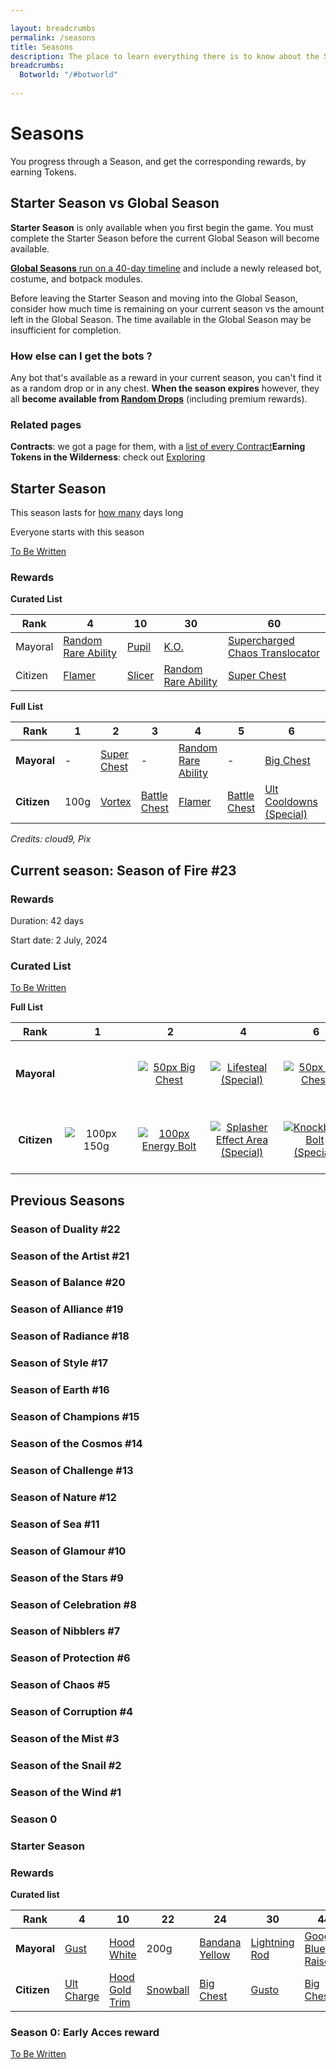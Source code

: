 ```yaml
---

layout: breadcrumbs
permalink: /seasons
title: Seasons
description: The place to learn everything there is to know about the Seasons in Botworld Adventure!
breadcrumbs:
  Botworld: "/#botworld"
  
---
```


# Seasons

<div markdown="1" class=" ghcms ghcms-intro">

You progress through a Season, and get the corresponding rewards, by earning Tokens.

## Starter Season vs Global Season

**Starter Season** is only available when you first begin the game. You must complete the Starter Season before the current Global Season will become available.

[**Global Seasons** run on a 40-day timeline](<#tbc>) and include a newly released bot, costume, and botpack modules.

Before leaving the Starter Season and moving into the Global Season, consider how much time is remaining on your current season vs the amount left in the Global Season. The time available in the Global Season may be insufficient for completion.

### How else can I get the bots ?

Any bot that's available as a reward in your current season, you can't find it as a random drop or in any chest. **When the season expires** however, they all **become available from [Random Drops](</loot#botframes>)** (including premium rewards).

### Related pages

**Contracts**: we got a page for them, with a [list of every Contract](</contracts>)**Earning Tokens in the Wilderness**: check out [Exploring](</exploring>)

</div>

## Starter Season

<div markdown="1" class=" ghcms ghcms-starterseason">

This season lasts for [how many](</contribute#tbw>) days long<br>

Everyone starts with this season

[To Be Written](</contribute#tbw>)
</div>

### Rewards

**Curated List**

| Rank    | 4 | 10 | 30 | 60 |
| -       | - | -  | -  | -  |
| Mayoral | [Random Rare Ability](/abilities) | [Pupil](/pupil)  | [K.O.](/ko)  | [Supercharged Chaos Translocator](/supercharged-chaos-translocator)  |
| Citizen | [Flamer](/flamer) | [Slicer](/slicer)  | [Random Rare Ability](/abilities)  | [Super Chest](/contribute#tbw)  |


**Full List**

<div markdown="1" class=" ghcms ghcms-fulllist">
</div>

| Rank | 1 | 2 | 3 | 4 | 5 | 6 | 7 | 8 | 9 | 10 | 11 | 12 | 13 | 14 | 15 | 16 | 17 | 18 | 19 | 20 | 21 | 22 | 23 | 24 | 25 | 26 | 27 | 28 | 29 | 30 | 31 | 32 | 33 | 34 | 35 | 36 | 37 | 38 | 39 | 40 | 41 | 42 | 43 | 44 | 45 | 46 | 47 | 48 | 49 | 50 | 51 | 52 | 53 | 54 | 55 | 56 | 57 | 58 | 59 | 60 |
|---|---|---|---|---|---|---|---|---|---|---|---|---|---|---|---|---|---|---|---|---|---|---|---|---|---|---|---|---|---|---|---|---|---|---|---|---|---|---|---|---|---|---|---|---|---|---|---|---|---|---|---|---|---|---|---|---|---|---|---|---|
| **Mayoral** | - | [Super Chest](/contribute#tbw) | - | [Random Rare Ability](/abilities) | - | [Big Chest](/contribute#tbw) | - | [Big Chest](/contribute#tbw) | - | [Pupil](/pupil) | - | [Big Chest](/contribute#tbw) | - | [Big Chest](/contribute#tbw) | - | [Chaser Speed](/chaser-speed-rare) | - | [Big Chest](/contribute#tbw) | - | [Big Chest](/contribute#tbw) | - | [Bot Damage (Rare)](/bot-damage-rare) | - | [Big Chest](/contribute#tbw) | - | [Big Chest](/contribute#tbw) | - | [Super Chest](/contribute#tbw) | - | [K.O.](/ko) | - | [Big Chest](/contribute#tbw) | - | [Big Chest](/contribute#tbw) | - | [Super Chest](/contribute#tbw) | - | [Big Chest](/contribute#tbw) | - | [Big Chest](/contribute#tbw) | - | [Random Rare Booster](/boosters) | - | [Big Chest](/contribute#tbw) | - | [Big Chest](/contribute#tbw) | - | [Super Chest](/contribute#tbw) | - | [Big Chest](/contribute#tbw) | - | [Big Chest](/contribute#tbw) | - | [Random Rare Ability](/abilities) | - | [Big Chest](/contribute#tbw) | - | [Super Chest](/contribute#tbw) | - | [Supercharged Chaos Translocator](/supercharged-chaos-translocator)
| **Citizen** | 100g | [Vortex](/vortex) | [Battle Chest](/contribute#tbw) | [Flamer](/flamer) | [Battle Chest](/contribute#tbw) | [Ult Cooldowns (Special)](/ult-cooldowns-special) | [Battle Chest](/contribute#tbw) | 150g | [Battle Chest](/contribute#tbw) | [Slicer](/slicer) | [Battle Chest](/contribute#tbw) | [Chaos Translocator](/chaos-translocator) | [Battle Chest](/contribute#tbw) | 200g | [Battle Chest](/contribute#tbw) | [Power Generation (Special)](/power-generation-special) | [Battle Chest](/contribute#tbw) | 200g | [Battle Chest](/contribute#tbw) | [Big Chest](/contribute#tbw) | [Battle Chest](/contribute#tbw) | 300g | [Battle Chest](/contribute#tbw) | [Random Special Ability](/abilities) | [Battle Chest](/contribute#tbw) | 250g | [Battle Chest](/contribute#tbw) | [Random Special Booster](/boosters) | [Battle Chest](/contribute#tbw) | [Random Rare Ability](/abilities) | [Battle Chest](/contribute#tbw) | 250g | [Battle Chest](/contribute#tbw) | [Big Chest](/contribute#tbw) | [Battle Chest](/contribute#tbw) | [Random Special Ability](/abilities) | [Battle Chest](/contribute#tbw) | [Big Chest](/contribute#tbw) | [Battle Chest](/contribute#tbw) | 250g | [Battle Chest](/contribute#tbw) | [Big Chest](/contribute#tbw) | [Battle Chest](/contribute#tbw) | [Random Special Booster](/boosters) | [Battle Chest](/contribute#tbw) | 250g | [Battle Chest](/contribute#tbw) | [Big Chest](/contribute#tbw) | [Battle Chest](/contribute#tbw) | [Random Special Ability](/abilities) | [Battle Chest](/contribute#tbw) | [Random Special Booster](/boosters) | [Battle Chest](/contribute#tbw) | 250g | [Battle Chest](/contribute#tbw) | [Big Chest](/contribute#tbw) | [Battle Chest](/contribute#tbw) | 500g | [Super Chest](/contribute#tbw) | [Super Chest](/contribute#tbw) |


*Credits: cloud9, Pix*

<div markdown="1" class=" ghcms ghcms-currentseason">

## Current season: Season of Fire #23

### Rewards

Duration: 42 days<br>

Start date: 2 July, 2024

### Curated List

[To Be Written](</contribute#tbw>)

</div>

**Full List**

<div markdown="1" class=" ghcms ghcms-fulllist2">
</div>

| Rank |            1           |            2           |            4           |            6           |            8           |           10           |           12           |           14           |           16           |           18           |           20           |           22           |     24     |           26           |           28           |           30           |           32           |     34     |           36           |     38     |           40           |           42           |           44           |           46           |           48           |           50           |           52           |           54           |     56     |           58           |           59           |           60           |
| :---: | :---: | :---: | :---: | :---: | :---: | :---: | :---: | :---: | :---: | :---: | :---: | :---: | :---: | :---: | :---: | :---: | :---: | :---: | :---: | :---: | :---: | :---: | :---: | :---: | :---: | :---: | :---: | :---: | :---: | :---: | :---: | :---: |
| **Mayoral** |   | [![50px Big Chest](/assets/img/loot/chest-special-small.png)](/loot) | [![Lifesteal (Special)](/assets/img/boosters/lifesteal-special.png)](/lifesteal-special) | [![50px Big Chest](/assets/img/loot/chest-special-small.png)](/loot) | [![50px Big Chest](/assets/img/loot/chest-special-small.png)](/loot) | ![100px Goggles Orange (Special)](/assets/img/loot/goggles-orange.png) | [![50px Big Chest](/assets/img/loot/chest-special-small.png)](/loot) | [![50px Big Chest](/assets/img/loot/chest-special-small.png)](/loot) | [![50px Super Chest](/assets/img/loot/chest-rare-small.png)](</loot>) | [![50px Big Chest](/assets/img/loot/chest-special-small.png)](/loot) | [![100px Botpack Stun (Rare)](/assets/img/boosters/botpack-stun-rare.png)](/botpack-stun-rare) | [![50px Big Chest](/assets/img/loot/chest-special-small.png)](/loot) | [![50px Big Chest](/assets/img/loot/chest-special-small.png)](/loot) | [![50px Big Chest](/assets/img/loot/chest-special-small.png)](/loot) | [![50px Super Chest](/assets/img/loot/chest-rare-small.png)](</loot>) | [![100px Sheller Bot](/assets/img/loot/sheller-100px.png)](/sheller) | [![50px Big Chest](/assets/img/loot/chest-special-small.png)](/loot) | [![50px Big Chest](/assets/img/loot/chest-special-small.png)](/loot) | [![50px Super Chest](/assets/img/loot/chest-rare-small.png)](</loot>) | [![50px Big Chest](/assets/img/loot/hest-special-small.png)](/loot) | [![50px Big Chest](/assets/img/loot/chest-special-small.png)](/loot) | ![100px Random Booster (Rare)](/assets/img/loot/random-booster-rare.png) | [![50px Big Chest](/assets/img/loot/chest-special-small.png)](/loot) | [![50px Big Chest](/assets/img/loot/chest-special-small.png)](/loot) | ![100px Random Ability Module (Rare)](/assets/img/loot/random-ability-module-rare.png) | [![50px Big Chest](/assets/img/loot/chest-special-small.png)](/loot) | [![50px Big Chest](/assets/img/loot/chest-special-small.png)](/loot) | [![100px Movement Speed (Epic)](/assets/img/boosters/movement-speed-epic.png)](/movement-speed-epic) | [![50px Big Chest](/assets/img/loot/chest-special-small.png)](/loot) | [![50px Super Chest](/assets/img/loot/chest-rare-small.png)](</loot>) | [![100px Gravity Surge](/assets/img/abilities/gravity-surge.png)](/gravity-surge) | 
| **Citizen** | ![100px 150g](/assets/img/loot/gold-150.png) | [![100px Energy Bolt](/assets/img/abilities/energy-bolt.png)](/energy-bolt) | [![Splasher Effect Area (Special)](/assets/img/boosters/splasher-effect-area-special.png)](/splasher-effect-area-special) | [![Knockback Bolt (Special)](/assets/img/abilities/knockback-bolt.png)](/knockback-bolt) | ![100px 150g](/assets/img/loot/gold-150.png) | ![100px Headwrap Lemon (Common)](/assets/img/loot/headwrap-lemon.png) | ![100px Random Booster (Special)](/assets/img/loot/random-booster-special.png) | ![100px 200g](/assets/img/loot/gold-200.png) | [![100px Poison Bolt (Special)](/assets/img/abilities/poison-bolt.png)](/poison-bolt) | ![100px 200g](/assets/img/loot/gold-200.png) | [![50px Big Chest](/assets/img/loot/chest-special-small.png)](/loot) | ![100px 200g](/assets/img/loot/gold-200.png) | [![50px Big Chest](/assets/img/loot/chest-special-small.png)](/loot) | ![100px 250g](/assets/img/loot/gold-250.png) | ![100px Random Booster (Special)](/assets/img/loot/random-booster-special.png) | ![100px Bot Damage (Rare)](/assets/img/boosters/bot-damage-rare.png) | ![100px 250g](/assets/img/loot/gold-250.png) | [![50px Big Chest](/assets/img/loot/chest-special-small.png)](/loot) | ![100px Random Ability Module (Special)](/assets/img/loot/random-ability-module-special.png) | [![50px Big Chest](/assets/img/loot/chest-special-small.png)](/loot) | ![100px 250g](/assets/img/loot/gold-250.png) | [![50px Big Chest](/assets/img/loot/chest-special-small.png)](/loot) | ![100px Bandana Red (Common)](/assets/img/loot/bandana-red.png) | ![100px 250g](/assets/img/loot/gold-250.png) | [![50px Big Chest](/assets/img/loot/chest-special-small.png)](/loot) | ![100px Random Booster (Special)](/assets/img/loot/random-booster-special.png) | [![100px Charge Bolt (Rare)](/assets/img/abilities/charge-bolt.png)](/charge-bolt) | ![100px 250g](/assets/img/loot/gold-250.png) | [![50px Big Chest](/assets/img/loot/chest-special-small.png)](/loot) | 500g | [![50px Super Chest](/assets/img/loot/chest-rare-small.png)](</loot>) | [![100px Botpack Damage (Epic)](/assets/img/boosters/botpack-damage-epic.png)](/botpack-damage-epic) |


<div markdown="1" class=" ghcms ghcms-previousseasons">

## Previous Seasons

### Season of Duality #22

### Season of the Artist #21

### Season of Balance #20

### Season of Alliance #19

### Season of Radiance #18

### Season of Style #17

### Season of Earth #16

### Season of Champions #15

### Season of the Cosmos #14

### Season of Challenge #13

### Season of Nature #12

### Season of Sea #11

### Season of Glamour #10

### Season of the Stars #9

### Season of Celebration #8

### Season of Nibblers #7

### Season of Protection #6

### Season of Chaos #5

### Season of Corruption #4

### Season of the Mist #3

### Season of the Snail #2

### Season of the Wind #1

### Season 0

### Starter Season

</div>

### Rewards

**Curated list**

| Rank | 4 | 10 | 22 | 24 | 30 | 44 | 52 | 54 | 60 |
| - | - | - | - | - | - | - | - | - | - |
| **Mayoral** | [Gust](/gust) | [Hood White](/contribute#tbw) | 200g | [Bandana Yellow](/contribute#tbw) | [Lightning Rod](/lightning-rod) | [Googles Blue Raised](/contribute#tbw) | [Bot Effect Area](/bot-effect-area-rare) | 250g | [Tornado Bolt](/tornado-bolt) |
| **Citizen** | [Ult Charge](/ult-charge-special) | [Hood Gold Trim](/contribute#tbw) | [Snowball](/snowball) | [Big Chest](/contribute#tbw) | [Gusto](/gusto) | [Big Chest](/contribute#tbw) | [Big Chest](/contribute#tbw) | [Gale](/gale) | [Goggle Monocle](/contribute#tbw) |


### Season 0: Early Acces reward

[To Be Written](/contribute#tbw)

